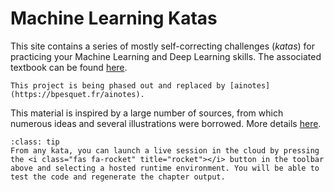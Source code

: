 # Machine Learning Katas

This site contains a series of mostly self-correcting challenges (_katas_) for practicing your Machine Learning and Deep Learning skills. The associated textbook can be found [here](https://www.bpesquet.fr/mlhandbook).

```{warning}
This project is being phased out and replaced by [ainotes](https://bpesquet.fr/ainotes).
```

This material is inspired by a large number of sources, from which numerous ideas and several illustrations were borrowed. More details [here](./appendix/acknowledgments.md).

```{admonition} Interactivity
:class: tip
From any kata, you can launch a live session in the cloud by pressing the <i class="fas fa-rocket" title="rocket"></i> button in the toolbar above and selecting a hosted runtime environment. You will be able to test the code and regenerate the chapter output.
```
